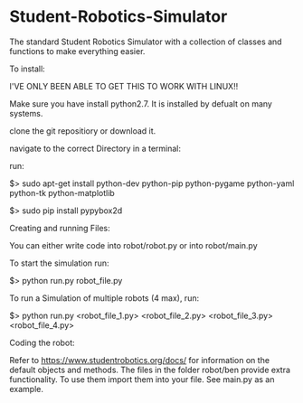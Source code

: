 # Student-Robotics-Simulator
The standard Student Robotics Simulator with a collection of classes and functions to make everything easier.

To install:

I'VE ONLY BEEN ABLE TO GET THIS TO WORK WITH LINUX!!

Make sure you have install python2.7. It is installed by defualt on many systems.

clone the git repositiory or download it.

navigate to the correct Directory in a terminal:


run:

$> sudo apt-get install python-dev python-pip python-pygame python-yaml python-tk python-matplotlib

$> sudo pip install pypybox2d




Creating and running Files:

You can either write code into robot/robot.py or into robot/main.py

To start the simulation run:

$> python run.py robot_file.py

To run a Simulation of multiple robots (4 max), run:

$> python run.py <robot_file_1.py> <robot_file_2.py> <robot_file_3.py> <robot_file_4.py>



Coding the robot:

Refer to https://www.studentrobotics.org/docs/ for information on the default objects and methods.
The files in the folder robot/ben provide extra functionality. To use them import them into your file. See main.py as an example.



